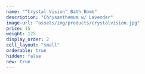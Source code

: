 ```yaml
---
name: "“Crystal Vision” Bath Bomb"
description: "Chrysanthemum w/ Lavender"
image-url: "assets/img/products/crystalvision.jpg"
price: 15
weight: 175
display_order: 2
cell_layout: "small"
orderable: true
hidden: false
new: true
---
```

